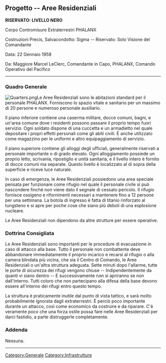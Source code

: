 ## Progetto -- Aree Residenziali

**RISERVATO: LIVELLO NERO**

Corpo Contromisure Extraterrestri PHALANX

Costruzioni Precis, Salvacondotto: Sigma -- Riservato: Solo Visione del
Comandante

Data: 22 Gennaio 1958

Da: Maggiore Marcel LeClerc, Comandante in Capo, PHALANX, Comando
Operativo del Pacifico

------------------------------------------------------------------------

### Quadro Generale

![](Quarters.png "Quarters.png")Le Aree Residenziali sono le abitazioni
standard per il personale PHALANX. Forniscono lo spazio vitale e
sanitario per un massimo di 20 persone e numeroso personale ausiliario.

Il piano inferiore contiene una caserma militare, docce comuni, bagni, e
un'area comune dove i residenti possono passare il proprio tempo fuori
servizio. Ogni soldato dispone di una cuccetta e un armadietto nel quale
depositare i propri effetti personali come gli abiti civili. È anche
utilizzato come magazzino per le uniformi e altro equipaggiamento di
servizio.

Il piano superiore contiene gli alloggi degli ufficiali, generalmente
riservati a personale importante o di grado elevato. Ogni alloggiamento
possiede un proprio letto, scrivania, ripostiglio e unità sanitaria, e
il livello intero è fornito di docce comuni ma separate. Questo livello
è localizzato al di sopra della superficie e riceve luce naturale.

In caso di emergenza, le Aree Residenziali possiedono una area speciale
pensata per funzionare come rifugio nel quale il personale civile si può
nascondere finché non viene dato il segnale di cessato pericolo. Il
rifugio fornisce ossigeno e rifornimenti necessari a mantenere fino a 12
persone per una settimana. La botola di ingresso è fatta di titanio
rinforzato al tungsteno e si apre per poche cose che siano più deboli di
una esplosione nucleare.

Le Aree Residenziali non dipendono da altre strutture per essere
operative.

### Dottrina Consigliata

Le Aree Residenziali sono importanti per le procedure di evacuazione in
caso di attacco alla base. Tutto il personale non combattente deve
abbandonare immediatamente il proprio incarico e recarsi al rifugio o
alla camera blindata più vicina, che sia il Centro di Comando, le Aree
Residenziali o un'altra struttura adeguata. Sette minuti dopo l'allarme,
tutte le porte di sicurezza dei rifugi vengono chiuse --
Indipendentemente da quanti vi siano dentro -- E successivamente non si
apriranno se non dall'interno. Tutti coloro che non partecipano alla
difesa della base devono essere all'interno dei rifugi entro questo
tempo.

La struttura è praticamente inutile dal punto di vista tattico, e sarà
molto probabilmente ignorata dagli extraterrestri. È perciò poco
importante durante un attacco, così come economico da costruire e da
riparare. C'è veramente poco che una forza ostile possa fare nelle Aree
Residenziali per darci fastidio, a parte distruggerle completamente.

### Addenda

Nessuna.

------------------------------------------------------------------------

[Category:Generale](Category:Generale "wikilink")
[Category:Infrastrutture](Category:Infrastrutture "wikilink")